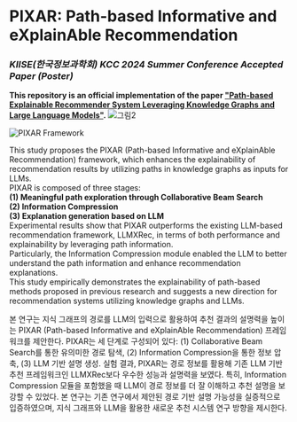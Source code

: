 # PIXAR: Path-based Informative and eXplainAble Recommendation
### ***KIISE(한국정보과학회) KCC 2024 Summer Conference Accepted Paper (Poster)***
**This repository is an official implementation of the paper ["Path-based Explainable Recommender System Leveraging Knowledge Graphs and Large Language Models"](https://www.dbpia.co.kr/pdf/pdfView.do?nodeId=NODE11862311).**
![그림2](https://github.com/user-attachments/assets/e97afdfb-b58a-49c3-bcf6-98b388df6871)

![PIXAR Framework](https://github.com/tree-jhk/boaz-airflow-llm-example/assets/97151660/2df4a206-311e-4f40-94eb-cee393be9074)

This study proposes the PIXAR (Path-based Informative and eXplainAble Recommendation) framework, which enhances the explainability of recommendation results by utilizing paths in knowledge graphs as inputs for LLMs.   
PIXAR is composed of three stages:   
**(1) Meaningful path exploration through Collaborative Beam Search**  
**(2) Information Compression**  
**(3) Explanation generation based on LLM**  
Experimental results show that PIXAR outperforms the existing LLM-based recommendation framework, LLMXRec, in terms of both performance and explainability by leveraging path information.   
Particularly, the Information Compression module enabled the LLM to better understand the path information and enhance recommendation explanations.  
This study empirically demonstrates the explainability of path-based methods proposed in previous research and suggests a new direction for recommendation systems utilizing knowledge graphs and LLMs.  

본 연구는 지식 그래프의 경로를 LLM의 입력으로 활용하여 추천 결과의 설명력을 높이는 PIXAR (Path-based Informative and eXplainAble Recommendation) 프레임워크를 제안한다. PIXAR는 세 단계로 구성되어 있다: (1) Collaborative Beam Search를 통한 유의미한 경로 탐색, (2) Information Compression을 통한 정보 압축, (3) LLM 기반 설명 생성. 실험 결과, PIXAR는 경로 정보를 활용해 기존 LLM 기반 추천 프레임워크인 LLMXRec보다 우수한 성능과 설명력을 보였다. 특히, Information Compression 모듈을 포함했을 때 LLM이 경로 정보를 더 잘 이해하고 추천 설명을 보강할 수 있었다. 본 연구는 기존 연구에서 제안된 경로 기반 설명 가능성을 실증적으로 입증하였으며, 지식 그래프와 LLM을 활용한 새로운 추천 시스템 연구 방향을 제시한다.
